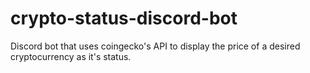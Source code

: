 # crypto-status-discord-bot
Discord bot that uses coingecko's API to display the price of a desired cryptocurrency as it's status. 
